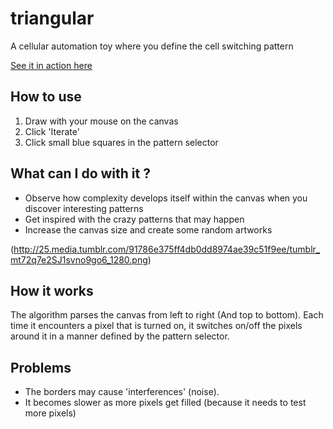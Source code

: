 triangular
==========

A cellular automation toy where you define the cell switching pattern

[See it in action here](http://a-mo-pa.com/dev/canvas/tri/)


## How to use
1. Draw with your mouse on the canvas
2. Click 'Iterate'
3. Click small blue squares in the pattern selector

## What can I do with it ?
* Observe how complexity develops itself within the canvas when you discover interesting patterns
* Get inspired with the crazy patterns that may happen
* Increase the canvas size and create some random artworks

(http://25.media.tumblr.com/91786e375ff4db0dd8974ae39c51f9ee/tumblr_mt72q7e2SJ1svno9go6_1280.png)

## How it works

The algorithm parses the canvas from left to right (And top to bottom).
Each time it encounters a pixel that is turned on, it switches on/off the pixels around it
in a manner defined by the pattern selector.


## Problems

* The borders may cause 'interferences' (noise). 
* It becomes slower as more pixels get filled (because it needs to test more pixels)
